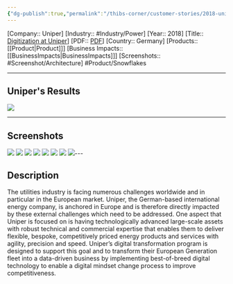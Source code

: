 ```yaml
---
{"dg-publish":true,"permalink":"/thibs-corner/customer-stories/2018-uniper-digitization-at-uniper/"}
---
```


[Company:: Uniper]
[Industry:: #Industry/Power]
[Year:: 2018]
[Title:: [Digitization at Uniper](https://resources.osisoft.com/presentations/digitization-at-uniper/)]
[PDF:: [PDF](https://cdn.osisoft.com/osi/presentations/2018-uc-san-francisco/UC18NA-D2PG08-Uniper-SvanAaken-Digitization-at-Uniper.pdf)]
[Country:: Germany]
[Products:: [[Product\|Product]]]
[Business Impacts:: [[BusinessImpacts\|BusinessImpacts]]]
[Screenshots:: #Screenshot/Architecture]
#Product/Snowflakes 

---
## Uniper's Results
![](https://i.imgur.com/qs6myeD.png)

---
## Screenshots
![](https://i.imgur.com/gxbcYXt.png)
![](https://i.imgur.com/VaMdzca.png)
![](https://i.imgur.com/WAyXeWT.png)
![](https://i.imgur.com/wmhro5A.png)
![](https://i.imgur.com/HiMUCsv.png)
![](https://i.imgur.com/UTtnu8S.png)
![](https://i.imgur.com/l0EXvTw.png)
![](https://i.imgur.com/p6DU5xf.png)---
## Description
The utilities industry is facing numerous challenges worldwide and in particular in the European market. Uniper, the German-based international energy company, is anchored in Europe and is therefore directly impacted by these external challenges which need to be addressed. One aspect that Uniper is focused on is having technologically advanced large-scale assets with robust technical and commercial expertise that enables them to deliver flexible, bespoke, competitively priced energy products and services with agility, precision and speed. Uniper’s digital transformation program is designed to support this goal and to transform their European Generation fleet into a data-driven business by implementing best-of-breed digital technology to enable a digital mindset change process to improve competitiveness.